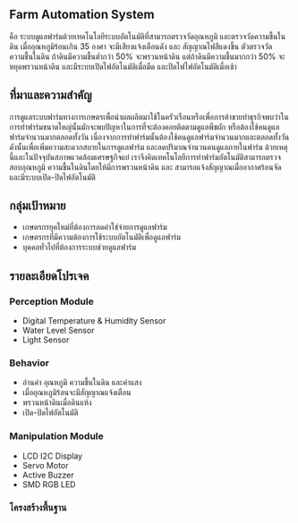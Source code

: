 ## Farm Automation System
คือ ระบบดูแลฟาร์มด้วยเทคโนโลยีระบบอัตโนมัติที่สามารถตรวจวัดอุณหภูมิ และตรวจวัดความชื้นในดิน เมื่ออุณหภูมิร้อนเกิน 35 องศา จะมีเสียงแจ้งเตือนดัง 
และ สัญญาณไฟสีแดงขึ้น 
ตัวตรวจวัดความชื้นในดิน ถ้าดินมีความชื้นต่ำกว่า 50% จะพรวนหน้าดิน แต่ถ้าดินมีความชื้นมากกว่า 50% จะหยุดพรวนหน้าดิน 
และมีระบบเปิดไฟอัตโนมัติเมื่อมืด และปิดไฟไฟอัตโนมัติเมื่อเช้า
## ที่มาและความสำคัญ
การดูแลระบบฟาร์มทางการเกษตรเพื่อนำผลผลิตมาใช้ในครัวเรือนหรือเพื่อการค้าขายทำธุรกิจพบว่าใน การทำฟาร์มขนาดใหญ่นั้นมักจะพบปัญหาในการที่จะต้องคอยติดตามดูแลพืชผัก หรือต้องใช้คนดูแลฟาร์มจำนวนมากตลอดทั้งวัน เนื่องจากการทำฟาร์มนั้นต้องใช้คนดูแลฟาร์มจำนวนมากและตลอดทั้งวัน ดังนั้นเพื่อเพิ่มความสะดวกสบายในการดูแลฟาร์ม และลดปริมาณจำนวนคนดูแลภายในฟาร์ม ด้วยเหตุนี้และในปัจจุบันสภาพแวดล้อมเศรษฐกิจแย่ เราจึงคิดเทคโนโลยีการทำฟาร์มอัตโนมัติสามารถตรวจสอบอุณหภูมิ ความชื้นในดินโดยให้มีการพรวนหน้าดิน และ สามารถแจ้งสัญญาณเมื่ออากาศร้อนจัด  และมีระบบเปิด-ปิดไฟอัตโนมัติ
## กลุ่มเป้าหมาย
- เกษตรกรยุคใหม่ที่ต้องการลดค่าใช่จ่ายการดูแลฟาร์ม 
- เกษตรกรที่มีความต้องการใช้ระบบอัตโนมัติเพื่อดูแลฟาร์ม 
- บุคคลทั่วไปที่ต้องการระบบช่วยดูแลฟาร์ม
## รายละเอียดโปรเจค
### Perception Module
- Digital Temperature & Humidity Sensor
- Water Level Sensor
- Light Sensor
### Behavior
- อ่านค่า อุณหภูมิ ความชื้นในดิน และค่าแสง 
- เมื่ออุณหภูมิร้อนจะมีสัญญาณแจ้งเตือน
- พรวนหน้าดินเมื่อดินแห้ง
- เปิด-ปิดไฟอัตโนมัติ
### Manipulation Module
- LCD I2C Display
- Servo Motor
- Active Buzzer
- SMD RGB LED
### โครงสร้างพื้นฐาน
